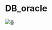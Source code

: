 # DB_oracle

![툴](https://github.com/networkSorcerer/DB_oracle/assets/155520035/e9bb4f69-152a-4c45-813d-c82cd46463c2)
